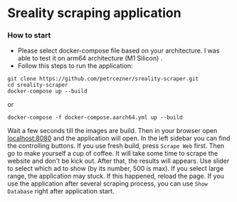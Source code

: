 # Sreality scraping application

### How to start

* Please select docker-compose file based on your architecture. I was able to test it on arm64 architecture (M1 Silicon)
  .
* Follow this steps to run the application:

```commandline
git clone https://github.com/petrcezner/sreality-scraper.git
cd sreality-scraper
docker-compose up --build
```

or

```commandline
docker-compose -f docker-compose.aarch64.yml up --build
```

Wait a few seconds till the images are build. Then in your browser open [localhost:8080](http://localhost:8080) and the
application will open.
In the left sidebar you can find the controlling buttons. If you use fresh build, press `Scrape Web` first. Then go to
make yourself a cup of coffee. It will take some time to scrape the website and don't be kick out. After that, the
results will appears. Use slider to select which ad to show (by its number, 500 is max). If you select large range, the
application may stuck. If this happened, reload the page.
If you use the application after several scraping process, you can use `Show Database` right after application start. 